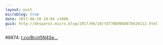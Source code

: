 ```yaml
---
layout: post
microblog: true
date: 2017-06-20 19:04 +1000
guid: http://desparoz.micro.blog/2017/06/20/t877089868878426112.html
---
```

#8874: [t.co/Bcot5N4Se...](https://t.co/Bcot5N4Sej)

